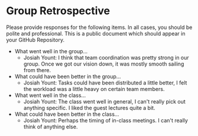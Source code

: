 # Group Retrospective
Please provide responses for the following items. In all cases, you should be polite and professional. This is a public document which should appear in your GitHub Repository.

* What went well in the group...
  - Josiah Yount: I think that team coordination was pretty strong in our group. Once we got our vision down, it was mostly smooth sailing from there.
* What could have been better in the group...
  - Josiah Yount: Tasks could have been distributed a little better, I felt the workload was a little heavy on certain team members.
* What went well in the class...
  - Josiah Yount: The class went well in general, I can't really pick out anything specific. I liked the guest lectures quite a bit.
* What could have been better in the class...
  - Josiah Yount: Perhaps the timing of in-class meetings. I can't really think of anything else.


